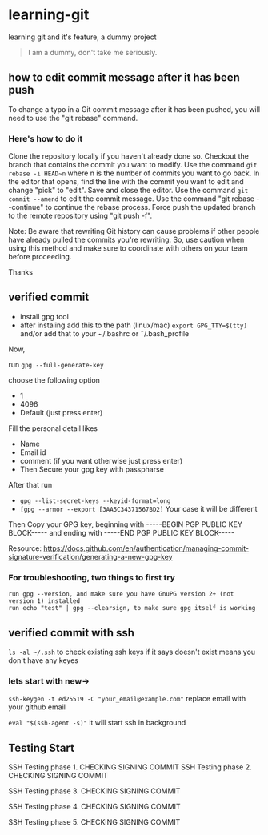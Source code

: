 # learning-git

learning git and it's feature, a dummy project

> I am a dummy, don't take me seriously.

## how to edit commit message after it has been push

To change a typo in a Git commit message after it has been pushed, you will need to use the "git rebase" command.

### Here's how to do it

Clone the repository locally if you haven't already done so.
Checkout the branch that contains the commit you want to modify.
Use the command `git rebase -i HEAD~n` where n is the number of commits you want to go back.
In the editor that opens, find the line with the commit you want to edit and change "pick" to "edit".
Save and close the editor.
Use the command `git commit --amend` to edit the commit message.
Use the command "git rebase --continue" to continue the rebase process.
Force push the updated branch to the remote repository using "git push -f".

Note: Be aware that rewriting Git history can cause problems if other people have already pulled the commits you're rewriting. So, use caution when using this method and make sure to coordinate with others on your team before proceeding.

Thanks

## verified commit

- install  gpg tool
- after instaling add this to the path (linux/mac)
`export GPG_TTY=$(tty)` and/or add that to your ~/.bashrc or ˜/.bash_profile

Now,

run `gpg --full-generate-key`

choose the following option

- 1
- 4096
- Default (just press enter)

Fill the personal detail likes

- Name
- Email id
- comment (if you want otherwise just press enter)
- Then Secure your gpg key with passpharse

After that run

- `gpg --list-secret-keys --keyid-format=long`
- `[gpg --armor --export [3AA5C34371567BD2]` Your case it will be different

Then Copy your GPG key, beginning with -----BEGIN PGP PUBLIC KEY BLOCK----- and ending with -----END PGP PUBLIC KEY BLOCK-----

Resource: <https://docs.github.com/en/authentication/managing-commit-signature-verification/generating-a-new-gpg-key>

### For troubleshooting, two things to first try

    run gpg --version, and make sure you have GnuPG version 2+ (not version 1) installed
    run echo "test" | gpg --clearsign, to make sure gpg itself is working

## verified commit with ssh

`ls -al ~/.ssh` to check existing ssh keys if it says doesn't exist means you don't have any keyes

### lets start with new->

`ssh-keygen -t ed25519 -C "your_email@example.com"` replace email with your github email

`eval "$(ssh-agent -s)"` it will start ssh in background

## Testing Start

SSH Testing phase 1.
CHECKING SIGNING COMMIT
SSH Testing phase 2.
CHECKING SIGNING COMMIT

SSH Testing phase 3.
CHECKING SIGNING COMMIT

SSH Testing phase 4.
CHECKING SIGNING COMMIT

SSH Testing phase 5.
CHECKING SIGNING COMMIT
